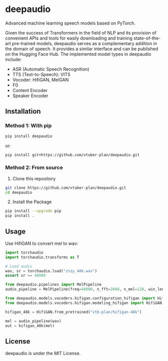 # deepaudio
Advanced machine learning speech models based on PyTorch.

Given the success of Transformers in the field of NLP and its provision of convenient APIs and tools for easily downloading and training state-of-the-art pre-trained models, deepaudio serves as a complementary addition in the domain of speech. It provides a similar interface and can be published on the Hugging Face Hub. The implemented model types in deepaudio include:

* ASR (Automatic Speech Recognition)
* TTS (Text-to-Speech): VITS
* Vocoder: HifiGAN, MelGAN
* F0
* Content Encoder
* Speaker Encoder


## Installation

### Method 1: With pip

```bash
pip install deepaudio
```

or:

```bash
pip install git+https://github.com/vtuber-plan/deepaudio.git 
```

### Method 2: From source

1. Clone this repository
```bash
git clone https://github.com/vtuber-plan/deepaudio.git
cd deepaudio
```

2. Install the Package
```bash
pip install --upgrade pip
pip install .
```

## Usage

Use HifiGAN to convert mel to wav:
```python
import torchaudio
import torchaudio.transforms as T

# Load audio
wav, sr = torchaudio.load("zszy_48k.wav")
assert sr == 48000

from deepaudio.pipelines import MelPipeline
audio_pipeline = MelPipeline(freq=48000, n_fft=2048, n_mel=128, win_length=2048, hop_length=512)

from deepaudio.models.vocoders.hifigan.configuration_hifigan import HifiGANConfig
from deepaudio.models.vocoders.hifigan.modeling_hifigan import HifiGAN, HifiGANPipeline

hifigan_48k = HifiGAN.from_pretrained("vtb-plan/hifigan-48k")

mel = audio_pipeline(wav)
out = hifigan_48k(mel)

```

## License
deepaudio is under the MIT License.
